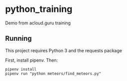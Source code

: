 # python_training
Demo from acloud.guru training

## Running

This project requires Python 3 and the requests package

First, install pipenv. Then:

```
pipenv install
pipenv run "python meteors/find_meteors.py"
```
